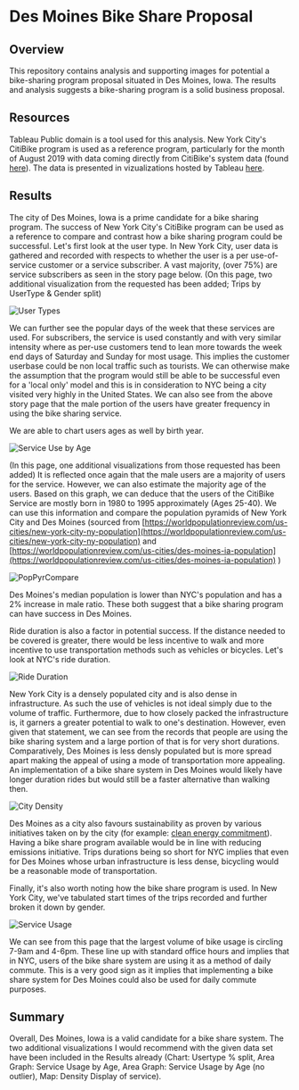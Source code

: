 # Des Moines Bike Share Proposal

## Overview

This repository contains analysis and supporting images for potential a bike-sharing program proposal situated in Des Moines, Iowa. The results and analysis suggests a bike-sharing program is a solid business proposal.

## Resources

Tableau Public domain is a tool used for this analysis. New York City's CitiBike program is used as a reference program, particularly for the month of August 2019 with data coming directly from CitiBike's system data (found [here](https://s3.amazonaws.com/tripdata/201908-citibike-tripdata.csv.zip)). The data is presented in vizualizations hosted by Tableau [here](https://public.tableau.com/profile/ian.fan#!/vizhome/NYCCitiBike_DesMoinesRef/NYCCitiBike).

## Results

The city of Des Moines, Iowa is a prime candidate for a bike sharing program. The success of New York City's CitiBike program can be used as a reference to compare and contrast how a bike sharing program could be successful. Let's first look at the user type. In New York City, user data is gathered and recorded with respects to whether the user is a per use-of-service customer or a service subscriber. A vast majority, (over 75%) are service subscribers as seen in the story page below. (On this page, two additional visualization from the requested has been added; Trips by UserType & Gender split)

![User Types](/Resources/StoryPg1.PNG)

We can further see the popular days of the week that these services are used. For subscribers, the service is used constantly and with very similar intensity where as per-use customers tend to lean more towards the week end days of Saturday and Sunday for most usage. This implies the customer userbase could be non local traffic such as tourists. We can otherwise make the assumption that the program would still be able to be successful even for a 'local only' model and this is in consideration to NYC being a city visited very highly in the United States. We can also see from the above story page that the male portion of the users have greater frequency in using the bike sharing service.

We are able to chart users ages as well by birth year.

![Service Use by Age](/Resources/StoryPg2.PNG)

(In this page, one additional visualizations from those requested has been added)
It is reflected once again that the male users are a majority of users for the service. However, we can also estimate the majority age of the users. Based on this graph, we can deduce that the users of the CitiBike Service are mostly born in 1980 to 1995 approximately (Ages 25-40). We can use this information and compare the population pyramids of New York City and Des Moines (sourced from [https://worldpopulationreview.com/us-cities/new-york-city-ny-population](https://worldpopulationreview.com/us-cities/new-york-city-ny-population) and [https://worldpopulationreview.com/us-cities/des-moines-ia-population](https://worldpopulationreview.com/us-cities/des-moines-ia-population)
)

![PopPyrCompare](/Resources/PopComparison.png)

Des Moines's median population is lower than NYC's population and has a 2% increase in male ratio. These both suggest that a bike sharing program can have success in Des Moines.

Ride duration is also a factor in potential success. If the distance needed to be covered is greater, there would be less incentive to walk and more incentive to use transportation methods such as vehicles or bicycles. Let's look at NYC's ride duration.

![Ride Duration](/Resources/StoryPg3.PNG)

New York City is a densely populated city and is also dense in infrastructure. As such the use of vehicles is not ideal simply due to the volume of traffic. Furthermore, due to how closely packed the infrastructure is, it garners a greater potential to walk to one's destination. However, even given that statement, we can see from the records that people are using the bike sharing system and a large portion of that is for very short durations. Comparatively, Des Moines is less densly populated but is more spread apart making the appeal of using a mode of transportation more appealing. An implementation of a bike share system in Des Moines would likely have longer duration rides but would still be a faster alternative than walking then.

![City Density](/Resources/StoryPg4.PNG)

Des Moines as a city also favours sustainability as proven by various initiatives taken on by the city (for example: [clean energy commitment](https://www.dsm.city/news_detail_T2_R320.php#:~:text=A%20new%20resolution%20passed%20unanimously,greenhouse%20gas%20emissions%20by%202050.)). Having a bike share program available would be in line with reducing emissions initiative. Trips durations being so short for NYC implies that even for Des Moines whose urban infrastructure is less dense, bicycling would be a reasonable mode of transportation.  

Finally, it's also worth noting how the bike share program is used. In New York City, we've tabulated start times of the trips recorded and further broken it down by gender.

![Service Usage](/Resources/StoryPg5.PNG)

We can see from this page that the largest volume of bike usage is circling 7-9am and 4-6pm. These line up with standard office hours and implies that in NYC, users of the bike share system are using it as a method of daily commute. This is a very good sign as it implies that implementing a bike share system for Des Moines could also be used for daily commute purposes.

## Summary

Overall, Des Moines, Iowa is a valid candidate for a bike share system. The two additional visualizations I would recommend with the given data set have been included in the Results already (Chart: Usertype % split, Area Graph: Service Usage by Age, Area Graph: Service Usage by Age (no outlier), Map: Density Display of service).
